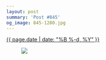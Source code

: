 ```yaml
---
layout: post
summary: 'Post #845'
og_image: 845-1280.jpg
---
```


<p>
 <time>
  <a href="/845">
   {{ page.date | date: "%B %-d, %Y" }}
  </a>
 </time>
 <a href="/845">
  <figure data-taken="6/3/2019">
   <img sizes="(min-width: 700px) 50vw, calc(100vw - 2rem)" src="{{ site.assets_url }}/845-640.jpg" srcset="{{ site.assets_url }}/845-320.jpg 320w, {{ site.assets_url }}/845-640.jpg 640w, {{ site.assets_url }}/845-960.jpg 960w, {{ site.assets_url }}/845-1280.jpg 1280w"/>
  </figure>
 </a>
</p>
